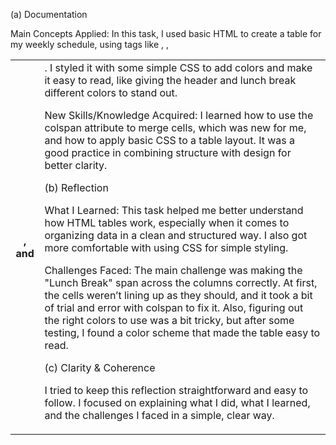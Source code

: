 (a) Documentation

Main Concepts Applied: In this task, I used basic HTML to create a table for my weekly schedule, using tags like <table>, <tr>, <th>, and <td>. I styled it with some simple CSS to add colors and make it easy to read, like giving the header and lunch break different colors to stand out.

New Skills/Knowledge Acquired: I learned how to use the colspan attribute to merge cells, which was new for me, and how to apply basic CSS to a table layout. It was a good practice in combining structure with design for better clarity.

(b) Reflection

What I Learned: This task helped me better understand how HTML tables work, especially when it comes to organizing data in a clean and structured way. I also got more comfortable with using CSS for simple styling.

Challenges Faced: The main challenge was making the "Lunch Break" span across the columns correctly. At first, the cells weren’t lining up as they should, and it took a bit of trial and error with colspan to fix it. Also, figuring out the right colors to use was a bit tricky, but after some testing, I found a color scheme that made the table easy to read.

(c) Clarity & Coherence

I tried to keep this reflection straightforward and easy to follow. I focused on explaining what I did, what I learned, and the challenges I faced in a simple, clear way.






